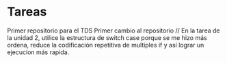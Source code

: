 # Tareas
Primer repositorio para el TDS
Primer cambio al repositorio
// En la tarea de la unidad 2, utilice la estructura de switch case porque se me hizo más ordena, reduce la codificación repetitiva de multiples if y así lograr un ejecucíon más rapida.